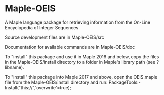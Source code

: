 # Maple-OEIS
A Maple language package for retrieving information from the On-Line Encyclopedia of Integer Sequences

Source development files are in Maple-OEIS/src

Documentation for available commands are in Maple-OEIS/doc

To "install" this package and use it in Maple 2016 and below, copy the files in the Maple-OEIS/install directory to a folder in Maple's library path (see ?libname).

To "install" this package into Maple 2017 and above, open the OEIS.maple file from the Maple-OEIS/install directory and run:
    PackageTools:-Install("this://",'overwrite'=true);
